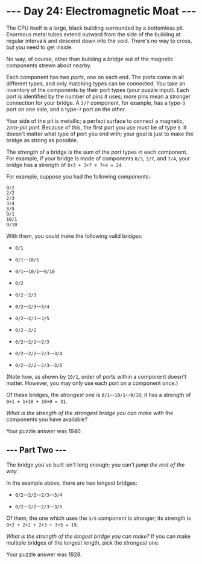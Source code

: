 # --- Day 24: Electromagnetic Moat ---

The CPU itself is a large, black building surrounded by a bottomless pit. Enormous metal tubes extend outward from the side of the building at regular intervals and descend down into the void. There's no way to cross, but you need to get inside.

No way, of course, other than building a *bridge* out of the magnetic components strewn about nearby.

Each component has two *ports*, one on each end.  The ports come in all different types, and only matching types can be connected.  You take an inventory of the components by their port types (your puzzle input). Each port is identified by the number of *pins* it uses; more pins mean a stronger connection for your bridge. A `3/7` component, for example, has a type-`3` port on one side, and a type-`7` port on the other.

Your side of the pit is metallic; a perfect surface to connect a magnetic, *zero-pin port*. Because of this, the first port you use must be of type `0`. It doesn't matter what type of port you end with; your goal is just to make the bridge as strong as possible.

The *strength* of a bridge is the sum of the port types in each component. For example, if your bridge is made of components `0/3`, `3/7`, and `7/4`, your bridge has a strength of `0+3 + 3+7 + 7+4 = 24`.

For example, suppose you had the following components:

```
0/2
2/2
2/3
3/4
3/5
0/1
10/1
9/10

```

With them, you could make the following valid bridges:


 - `0/1`

 - `0/1`--`10/1`

 - `0/1`--`10/1`--`9/10`

 - `0/2`

 - `0/2`--`2/3`

 - `0/2`--`2/3`--`3/4`

 - `0/2`--`2/3`--`3/5`

 - `0/2`--`2/2`

 - `0/2`--`2/2`--`2/3`

 - `0/2`--`2/2`--`2/3`--`3/4`

 - `0/2`--`2/2`--`2/3`--`3/5`


(Note how, as shown by `10/1`, order of ports within a component doesn't matter. However, you may only use each port on a component once.)

Of these bridges, the *strongest* one is `0/1`--`10/1`--`9/10`; it has a strength of `0+1 + 1+10 + 10+9 = 31`.

*What is the strength of the strongest bridge you can make* with the components you have available?


Your puzzle answer was 1940.

## --- Part Two ---

The bridge you've built isn't long enough; you can't *jump the rest of the way*.

In the example above, there are two longest bridges:


 - `0/2`--`2/2`--`2/3`--`3/4`

 - `0/2`--`2/2`--`2/3`--`3/5`


Of them, the one which uses the `3/5` component is stronger; its strength is `0+2 + 2+2 + 2+3 + 3+5 = 19`.

*What is the strength of the longest bridge you can make?* If you can make multiple bridges of the longest length, pick the *strongest* one.


Your puzzle answer was 1928.
